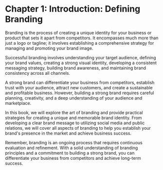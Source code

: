 Chapter 1: Introduction: Defining Branding
==========================================

Branding is the process of creating a unique identity for your business or product that sets it apart from competitors. It encompasses much more than just a logo or tagline; it involves establishing a comprehensive strategy for managing and promoting your brand image.

Successful branding involves understanding your target audience, defining your brand values, creating a strong visual identity, developing a consistent messaging strategy, building brand awareness, and maintaining brand consistency across all channels.

A strong brand can differentiate your business from competitors, establish trust with your audience, attract new customers, and create a sustainable and profitable business. However, building a strong brand requires careful planning, creativity, and a deep understanding of your audience and marketplace.

In this book, we will explore the art of branding and provide practical strategies for creating a unique and memorable brand identity. From developing a clear brand message to utilizing social media and public relations, we will cover all aspects of branding to help you establish your brand's presence in the market and achieve business success.

Remember, branding is an ongoing process that requires continuous evaluation and refinement. With a solid understanding of branding principles and a commitment to building a strong brand, you can differentiate your business from competitors and achieve long-term success.

